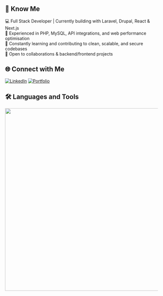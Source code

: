 ## 👋 Know Me
💻 Full Stack Developer | Currently building with Laravel, Drupal, React & Next.js  
🔧 Experienced in PHP, MySQL, API integrations, and web performance optimisation  
🌱 Constantly learning and contributing to clean, scalable, and secure codebases  
🤝 Open to collaborations & backend/frontend projects  

## 🌐 Connect with Me
[![LinkedIn](https://img.icons8.com/3d-fluency/45/linkedin.png)](https://www.linkedin.com/in/chen-li-dev/)
[![Portfolio](https://img.icons8.com/3d-fluency/45/link.png)](https://chenli.au)

## 🛠️ Languages and Tools
<img src="https://skillicons.dev/icons?i=php,laravel,react,nextjs,html,js,ts,tailwind,bootstrap,mysql,postgres,git,github,firebase,aws,vscode,figma,linux,docker" width="600" />

